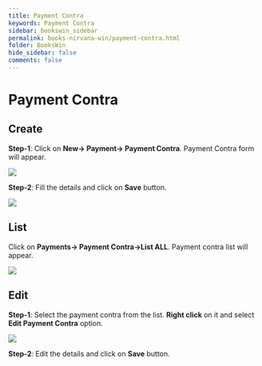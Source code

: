 ```yaml
---
title: Payment Contra
keywords: Payment Contra
sidebar: bookswin_sidebar
permalink: books-nirvana-win/payment-contra.html
folder: BooksWin
hide_sidebar: false
comments: false
---
```


# Payment Contra

## Create

**Step-1**: Click on **New-> Payment-> Payment Contra**. Payment Contra form will appear.

![](/images/PaymentContraSelectMenu.jpg)

**Step-2**: Fill the details and click on **Save** button.

![](/images/PaymentContraSelectForm.jpg)


## List

Click on **Payments-> Payment Contra->List ALL**. Payment contra list will appear. 

![](/images/PaymentContraList.jpg)

## Edit

**Step-1**: Select the payment contra from the list. **Right click** on it and select **Edit Payment Contra** option.

![](/images/PaymentContraEdit.jpg)

**Step-2**: Edit the details and click on **Save** button.